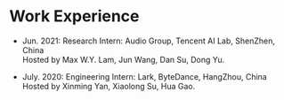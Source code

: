 # Work Experience

- Jun. 2021: Research Intern: Audio Group, Tencent AI Lab, ShenZhen, China
<br />Hosted by Max W.Y. Lam, Jun Wang, Dan Su, Dong Yu.
      
- July. 2020: Engineering Intern: Lark, ByteDance, HangZhou, China
<br />Hosted by Xinming Yan, Xiaolong Su, Hua Gao.